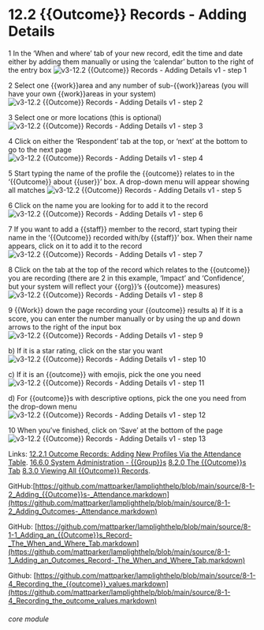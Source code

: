 # 12.2 {{Outcome}} Records - Adding Details

1 In the ‘When and where’ tab of your new record, edit the time and date either by adding them manually or using the ‘calendar’ button to the right of the entry box
![v3-12.2 {{Outcome}} Records - Adding Details v1 - step 1](v3-12.2_Outcome_Records_-_Adding_Details_v1_im_1.png)

2 Select one {{work}}area and any number of sub-{{work}}areas (you will have your own {{work}}areas in your system)
![v3-12.2 {{Outcome}} Records - Adding Details v1 - step 2](v3-12.2_Outcome_Records_-_Adding_Details_v1_im_2.png)

3  Select one or more locations (this is optional)
![v3-12.2 {{Outcome}} Records - Adding Details v1 - step 3](v3-12.2_Outcome_Records_-_Adding_Details_v1_im_3.png)

4 Click on either the ‘Respondent’ tab at the top, or ‘next’ at the bottom to go to the next page
![v3-12.2 {{Outcome}} Records - Adding Details v1 - step 4](v3-12.2_Outcome_Records_-_Adding_Details_v1_im_4.png)

5 Start typing the name of the profile the {{outcome}} relates to in the ‘{{Outcome}} about {{user}}’ box. A drop-down menu will appear showing all matches
![v3-12.2 {{Outcome}} Records - Adding Details v1 - step 5](v3-12.2_Outcome_Records_-_Adding_Details_v1_im_5.png)

6 Click on the name you are looking for to add it to the record
![v3-12.2 {{Outcome}} Records - Adding Details v1 - step 6](v3-12.2_Outcome_Records_-_Adding_Details_v1_im_6.png)

7 If you want to add a {{staff}} member to the record, start typing their name in the ‘{{Outcome}} recorded with/by {{staff}}’ box. When their name appears, click on it to add it to the record
![v3-12.2 {{Outcome}} Records - Adding Details v1 - step 7](v3-12.2_Outcome_Records_-_Adding_Details_v1_im_7.png)

8 Click on the tab at the top of the record which relates to the {{outcome}} you are recording (there are 2 in this example, ‘Impact’ and ‘Confidence’, but your system will reflect your {{org}}’s {{outcome}} measures)
![v3-12.2 {{Outcome}} Records - Adding Details v1 - step 8](v3-12.2_Outcome_Records_-_Adding_Details_v1_im_8.png)

9 {{Work}} down the page recording your {{outcome}} results
a) If it is a score, you can enter the number manually or by using the up and down arrows to the right of the input box
![v3-12.2 {{Outcome}} Records - Adding Details v1 - step 9](v3-12.2_Outcome_Records_-_Adding_Details_v1_im_9.png)

b) If it is a star rating, click on the star you want
![v3-12.2 {{Outcome}} Records - Adding Details v1 - step 10](v3-12.2_Outcome_Records_-_Adding_Details_v1_im_10.png)

c) If it is an {{outcome}} with emojis, pick the one you need
![v3-12.2 {{Outcome}} Records - Adding Details v1 - step 11](v3-12.2_Outcome_Records_-_Adding_Details_v1_im_11.png)

d) For {{outcome}}s with descriptive options, pick the one you need from the drop-down menu
![v3-12.2 {{Outcome}} Records - Adding Details v1 - step 12](v3-12.2_Outcome_Records_-_Adding_Details_v1_im_12.png)

10 When you’ve finished, click on ‘Save’ at the bottom of the page
![v3-12.2 {{Outcome}} Records - Adding Details v1 - step 13](v3-12.2_Outcome_Records_-_Adding_Details_v1_im_13.png)

Links:
[12.2.1 Outcome Records: Adding New Profiles Via the Attendance Table](/help/index/p/12.2.1).
[16.6.0 System Administration - {{Group}}s](https://lamplight.online/en/help/index/p/16.6.0)
[8.2.0 The {{Outcome}}s Tab](https://lamplight.online/en/help/index/p/8.2.0)
[8.3.0 Viewing All {{Outcome}} Records](https://lamplight.online/en/help/index/p/8.3.0).

GitHub:[https://github.com/mattparker/lamplighthelp/blob/main/source/8-1-2_Adding_{{Outcome}}s-_Attendance.markdown](https://github.com/mattparker/lamplighthelp/blob/main/source/8-1-2_Adding_Outcomes-_Attendance.markdown)

GitHub: [https://github.com/mattparker/lamplighthelp/blob/main/source/8-1-1_Adding_an_{{Outcome}}s_Record-_The_When_and_Where_Tab.markdown](https://github.com/mattparker/lamplighthelp/blob/main/source/8-1-1_Adding_an_Outcomes_Record-_The_When_and_Where_Tab.markdown)

Github: [https://github.com/mattparker/lamplighthelp/blob/main/source/8-1-4_Recording_the_{{outcome}}_values.markdown](https://github.com/mattparker/lamplighthelp/blob/main/source/8-1-4_Recording_the_outcome_values.markdown)


###### core module